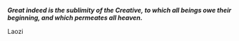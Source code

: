 _**Great indeed is the sublimity of the Creative, to which all beings owe their beginning, and which permeates all heaven.**_

Laozi